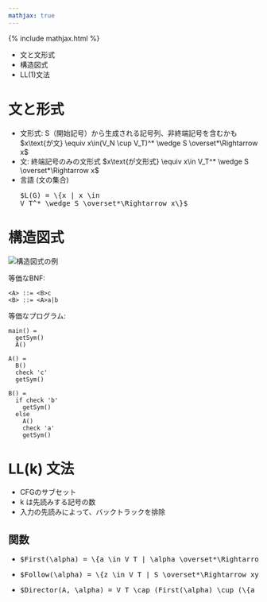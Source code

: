 ```yaml
---
mathjax: true
---
```


{% include mathjax.html %}
* 文と文形式
* 構造図式
* LL(1)文法

# 文と形式
* 文形式: S（開始記号）から生成される記号列、非終端記号を含むかも $x\text{が文} \equiv x\in(V_N \cup V_T)^* \wedge S \overset*\Rightarrow x$
* 文: 終端記号のみの文形式 $x\text{が文形式} \equiv x\in V_T^* \wedge S \overset*\Rightarrow x$
* 言語 (文の集合) <pre>$L(G) = \{x | x \in V_T^* \wedge S \overset*\Rightarrow x\}$</pre>

# 構造図式
![構造図式の例](files/Jul2/structure-diagram.svg)

等価なBNF:
```
<A> ::= <B>c
<B> ::= <A>a|b
```

等価なプログラム:
```
main() =
  getSym()
  A()

A() =
  B()
  check 'c'
  getSym()

B() =
  if check 'b'
    getSym()
  else
    A()
    check 'a'
    getSym()
```

# LL(k) 文法
* CFGのサブセット
* k は先読みする記号の数
* 入力の先読みによって、バックトラックを排除

## 関数
* <pre>$First(\alpha) = \{a \in V_T | \alpha \overset*\Rightarrow \beta; \beta = abc\ldots\}$</pre>
* <pre>$Follow(\alpha) = \{z \in V_T | S \overset*\Rightarrow xy \alpha zw\ldots\}$</pre>
* <pre>$Director(A, \alpha) = V_T \cap (First(\alpha) \cup (\{a | a \overset*\Rightarrow \varepsilon\} \cap Follow(A)))$</pre>

